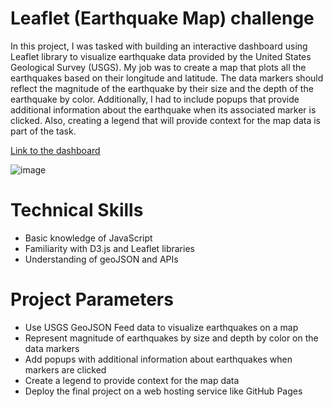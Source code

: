 # Leaflet (Earthquake Map) challenge
In this project, I was tasked with building an interactive dashboard using Leaflet library to visualize earthquake data provided by the United States Geological Survey (USGS). My job was to create a map that plots all the earthquakes based on their longitude and latitude. The data markers should reflect the magnitude of the earthquake by their size and the depth of the earthquake by color. Additionally, I had to include popups that provide additional information about the earthquake when its associated marker is clicked. Also, creating a legend that will provide context for the map data is part of the task.

[Link to the dashboard](https://randiesinclair.github.io/Leaflet-Challenge/)

![image](https://user-images.githubusercontent.com/109693942/214222564-d1eaa5c2-aa83-4d9e-9c77-eb51db58a99d.png)

# Technical Skills
- Basic knowledge of JavaScript
- Familiarity with D3.js and Leaflet libraries
- Understanding of geoJSON and APIs

# Project Parameters
- Use USGS GeoJSON Feed data to visualize earthquakes on a map
- Represent magnitude of earthquakes by size and depth by color on the data markers
- Add popups with additional information about earthquakes when markers are clicked
- Create a legend to provide context for the map data
- Deploy the final project on a web hosting service like GitHub Pages
